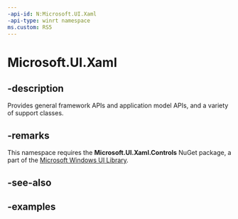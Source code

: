 ```yaml
---
-api-id: N:Microsoft.UI.Xaml
-api-type: winrt namespace
ms.custom: RS5
---
```


<!-- Namespace syntax.
namespace Microsoft.UI.Xaml 
-->

# Microsoft.UI.Xaml

## -description

Provides general framework APIs and application model APIs, and a variety of support classes. 

## -remarks
This namespace requires the **Microsoft.UI.Xaml.Controls** NuGet package, a part of the [Microsoft Windows UI Library](https://aka.ms/winui-docs).


## -see-also

## -examples

